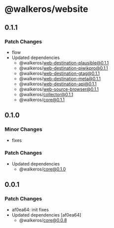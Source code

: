 # @walkeros/website

## 0.1.1

### Patch Changes

- flow
- Updated dependencies
  - @walkeros/web-destination-plausible@0.1.1
  - @walkeros/web-destination-piwikpro@0.1.1
  - @walkeros/web-destination-gtag@0.1.1
  - @walkeros/web-destination-meta@0.1.1
  - @walkeros/web-destination-api@0.1.1
  - @walkeros/web-source-browser@0.1.1
  - @walkeros/collector@0.1.1
  - @walkeros/core@0.1.1

## 0.1.0

### Minor Changes

- fixes

### Patch Changes

- Updated dependencies
  - @walkeros/core@0.1.0

## 0.0.1

### Patch Changes

- af0ea64: init fixes
- Updated dependencies [af0ea64]
  - @walkeros/core@0.0.8
